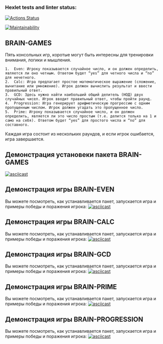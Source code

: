### Hexlet tests and linter status:
[![Actions Status](https://github.com/DanaSenko/python-project-49/actions/workflows/hexlet-check.yml/badge.svg)](https://github.com/DanaSenko/python-project-49/actions)

[![Maintainability](https://api.codeclimate.com/v1/badges/d9ad3f097a40f8c63412/maintainability)](https://codeclimate.com/github/DanaSenko/python-project-49/maintainability)

## BRAIN-GAMES
Пять консольных игр, коротые могут быть интересны для тренировки внимания, логики и мышления.

	1.	Even: Игроку показывается случайное число, и он должен определить, является ли оно четным. Ответом будет “yes” для четного числа и “no” для нечетного.
	2.	Calc: Игра предлагает простое математическое выражение (сложение, вычитание или умножение). Игрок должен вычислить результат и ввести правильный ответ.
	3.	GCD: Здесь нужно найти наибольший общий делитель (НОД) двух случайных чисел. Игрок вводит правильный ответ, чтобы пройти раунд.
	4.	Progression: Игра генерирует арифметическую прогрессию с одним пропущенным числом. Игрок должен угадать это пропущенное число.
	5.	Prime: Игроку показывается случайное число, и он должен определить, является ли это число простым (т.е. делится только на 1 и само на себя). Ответом будет “yes” для простого числа и “no” для составного.

Каждая игра состоит из нескольких раундов, и если игрок ошибается, игра завершается.

## Демонстрация установеки пакета BRAIN-GAMES
[![asciicast](https://asciinema.org/a/RdfAPhHFko99eFiWPGLMni5vF.svg)](https://asciinema.org/a/RdfAPhHFko99eFiWPGLMni5vF)


## Демонстрация игры BRAIN-EVEN

Вы можете посмотреть, как устанавливается пакет, запускается игра и примеры победы и поражения игрока:
[![asciicast](https://asciinema.org/a/pOG0e9VIx32sW4JiXy1WWXnt2.svg)](https://asciinema.org/a/pOG0e9VIx32sW4JiXy1WWXnt2)


## Демонстрация игры BRAIN-CALC
Вы можете посмотреть, как устанавливается пакет, запускается игра и примеры победы и поражения игрока:
[![asciicast](https://asciinema.org/a/eQiZSTY5fO5eVwxKh7uIVFUlJ.svg)](https://asciinema.org/a/eQiZSTY5fO5eVwxKh7uIVFUlJ)

## Демонстрация игры BRAIN-GCD
Вы можете посмотреть, как устанавливается пакет, запускается игра и примеры победы и поражения игрока: 
[![asciicast](https://asciinema.org/a/zwIwjQgl5ohgWd8iFxMdgsK3U.svg)](https://asciinema.org/a/zwIwjQgl5ohgWd8iFxMdgsK3U)


## Демонстрация игры BRAIN-PRIME
Вы можете посмотреть, как устанавливается пакет, запускается игра и примеры победы и поражения игрока: 
[![asciicast](https://asciinema.org/a/ZMngm3OttAIksbRkDImKRzGrf.svg)](https://asciinema.org/a/ZMngm3OttAIksbRkDImKRzGrf)


## Демонстрация игры BRAIN-PROGRESSION
Вы можете посмотреть, как устанавливается пакет, запускается игра и примеры победы и поражения игрока: 
[![asciicast](https://asciinema.org/a/jjpM6WzakbWe7K3xG28NnpBiV.svg)](https://asciinema.org/a/jjpM6WzakbWe7K3xG28NnpBiV)
